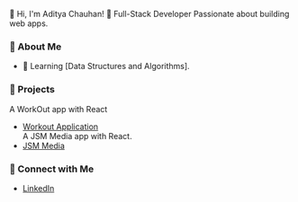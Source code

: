 👋 Hi, I'm Aditya Chauhan!
🚀 Full-Stack Developer 
Passionate about building web apps.
### 🌟 About Me 
- 🌱 Learning [Data Structures and Algorithms]. 
### 🚀 Projects
A WorkOut app with React
- [Workout Application](https://workout-dozz.vercel.app/)  
  A JSM Media app with React.  
- [JSM Media](https://you-tube-clone-pi-wine.vercel.app/)  
 ### 💌 Connect with Me
- [LinkedIn](https://www.linkedin.com/in/adityatech/)  
 
